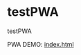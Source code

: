 # testPWA
testPWA



<p>PWA DEMO: <a href="https://libin2866.github.io/testPWA/index.html">index.html</a></p>
